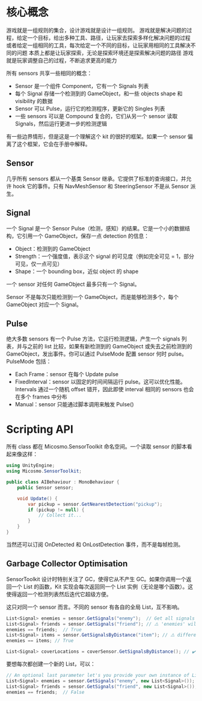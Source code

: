 # 核心概念

游戏就是一组规则的集合，设计游戏就是设计一组规则。
游戏就是解决问题的过程，给定一个目标，给出多种工具、路径，让玩家去探索多样化解决问题的过程
或者给定一组相同的工具，每次给定一个不同的目标，让玩家用相同的工具解决不同的问题
本质上都是让玩家探索，无论是探索环境还是探索解决问题的路径
游戏就是玩家调整自己的过程，不断追求更高的能力

所有 sensors 共享一些相同的概念：

- Sensor 是一个组件 Component，它有一个 Signals 列表
- 每个 Signal 存储一个检测到的 GameObject，和一些 objects shape 和 visibility 的数据
- Sensor 可以 Pulse，运行它的检测程序，更新它的 Singles 列表
- 一些 sensors 可以是 Compound 复合的，它们从另一个 sensor 读取 Signals，然后运行更进一步的检测逻辑

有一些边界情形，但是这是一个理解这个 kit 的很好的框架。如果一个 sensor 偏离了这个框架，它会在手册中解释。

## Sensor

几乎所有 sensors 都从一个基类 Sensor 继承。它提供了标准的查询接口，并允许 hook 它的事件。只有 NavMeshSensor 和 SteeringSensor 不是从 Sensor 派生。

## Signal

一个 Signal 是一个 Sensor Pulse（检测，感知）的结果。它是一个小的数据结构，它引用一个 GameObject，保存一点 detection 的信息：

- Object：检测到的 GameObject
- Strength：一个强度值，表示这个 signal 的可见度（例如完全可见 = 1，部分可见，仅一点可见）
- Shape：一个 bounding box，近似 object 的 shape

一个 sensor 对任何 GameObject 最多只有一个 Signal。

Sensor 不是每次只能检测到一个 GameObject，而是能够检测多个，每个 GameObject 对应一个 Signal。

## Pulse

绝大多数 sensors 有一个 Pulse 方法，它运行检测逻辑，产生一个 signals 列表，并与之前的 list 比较，如果有新检测到的 GameObject 或失去之前检测到的 GameObject，发出事件。你可以通过 PulseMode 配置 sensor 何时 pulse。PulseMode 包括：

- Each Frame：sensor 在每个 Update pulse
- FixedInterval：sensor 以固定的时间间隔运行 pulse。这可以优化性能。Intervals 通过一个随机 offset 错开，因此即使 interval 相同的 sensors 也会在多个 frames 中分布
- Manual：sensor 只能通过脚本调用来触发 Pulse()

# Scripting API

所有 class 都在 Micosmo.SensorToolkit 命名空间。一个读取 sensor 的脚本看起来像这样：

```C#
using UnityEngine;
using Micosmo.SensorToolkit;

public class AIBehaviour : MonoBehaviour {
    public Sensor sensor;

    void Update() {
        var pickup = sensor.GetNearestDetection("pickup");
        if (pickup != null) {
            // Collect it...
        }
    }
}
```

当然还可以订阅 OnDetected 和 OnLostDetection 事件，而不是每帧检测。

## Garbage Collector Optimisation

SensorToolkit 设计时特别关注了 GC，使得它从不产生 GC。如果你调用一个返回一个 List 的函数，Kit 实现会每次返回同一个 List 实例（无论是哪个函数）。这使得返回一个检测列表然后迭代它超级方便。

这只对同一个 sensor 而言。不同的 sensor 有各自的全局 List，互不影响。

```C#
List<Signal> enemies = sensor.GetSignals("enemy");  // Get all signals with tag "enemy"
List<Signal> friends = sensor.GetSignals("friend"); // ⚠️ 'enemies' will be overwritten
enemies == friends;  // True
List<Signal> items = sensor.GetSignalsByDistance("item"); // ⚠️ different methods will also overwrite the List
enemies == items; // True

List<Signal> coverLocations = coverSensor.GetSignalsByDistance(); // ✔️ no issue here. Each sensor allocates its own reusable list.
```

要想每次都创建一个新的 List，可以：

```C#
// An optional last parameter let's you provide your own instance of List
List<Signal> enemies = sensor.GetSignals("enemy", new List<Signal>());
List<Signal> friends = sensor.GetSignals("friend", new List<Signal>());
enemies == friends;  // False
```
